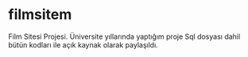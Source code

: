 # filmsitem
Film Sitesi Projesi.
Üniversite yıllarında yaptığım proje Sql dosyası dahil bütün kodları ile açık kaynak olarak paylaşıldı.
